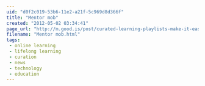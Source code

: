 ```yaml
---
uid: "d0f2c019-53b6-11e2-a21f-5c969d8d366f"
title: "Mentor mob"
created: "2012-05-02 03:34:41"
page_url: "http://m.good.is/post/curated-learning-playlists-make-it-easy-to-share-knowledge-online/?utm_source=feedburner&utm_medium=feed&utm_campaign=Feed%3A+good%2Flbvp+%28GOOD+Main+RSS+Feed%29"
filename: "Mentor mob.html"
tags: 
 - online learning
 - lifelong learning
 - curation
 - news
 - technology
 - education
---
```

